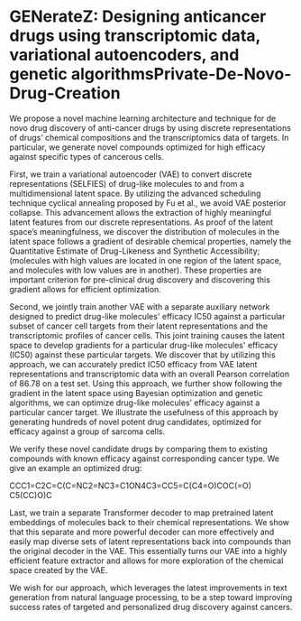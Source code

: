 # GENerateZ: Designing anticancer drugs using transcriptomic data, variational autoencoders, and genetic algorithmsPrivate-De-Novo-Drug-Creation

We propose a novel machine learning architecture and technique for de novo drug discovery of anti-cancer drugs by using discrete representations of drugs’ chemical compositions and the transcriptomics data of targets. In particular, we generate novel compounds optimized for high efficacy against specific types of cancerous cells. 

First, we train a variational autoencoder (VAE)  to convert discrete representations (SELFIES) of drug-like molecules to and from a multidimensional latent space. By utilizing the advanced scheduling technique cyclical annealing proposed by Fu et al., we avoid VAE posterior collapse. This advancement allows the extraction of highly meaningful latent features from our discrete representations. As proof of the latent space’s meaningfulness, we discover the distribution of molecules in the latent space follows a gradient of desirable chemical properties, namely the Quantitative Estimate of Drug-Likeness and Synthetic Accessibility; (molecules with high values are located in one region of the latent space, and molecules with low values are in another). These properties are important criterion for pre-clinical drug discovery and discovering this gradient allows for efficient optimization. 

Second, we jointly train another VAE with a separate auxiliary network designed to predict drug-like molecules' efficacy IC50 against a particular subset of cancer cell targets from their latent representations and the transcriptomic profiles of cancer cells. This joint training causes the latent space to develop gradients for a particular drug-like molecules' efficacy (IC50) against these particular targets. We discover that by utilizing this approach, we can accurately predict IC50 efficacy from VAE latent representations and transcriptomic data with an overall Pearson correlation of 86.78 on a test set. Using this approach, we further show following the gradient in the latent space using Bayesian optimization and genetic algorithms, we can optimize drug-like molecules’ efficacy against a particular cancer target. We illustrate the usefulness of this approach by generating hundreds of  novel potent drug candidates, optimized for efficacy against a group of sarcoma cells.

We verify these novel candidate drugs by comparing them to existing compounds with known efficacy against corresponding cancer type. We give an example an optimized drug:

CCC1=C2C=C(C=NC2=NC3=C1ON4C3=CC5=C(C4=O)COC(=O) C5(CC)O)C


Last, we train a separate Transformer decoder to map pretrained latent embeddings of molecules back to their chemical representations. We show that this separate and more powerful decoder can more effectively and easily map diverse sets of latent representations back into compounds than the original decoder in the VAE. This essentially turns our VAE into a highly efficient feature extractor and allows for more exploration of the chemical space created by the VAE. 

We wish for our approach, which leverages the latest improvements in text generation from natural language processing, to be a step toward improving success rates of targeted and personalized drug discovery against cancers.


